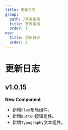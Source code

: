 ```yaml
---
title: 更新日志
group:
  path: /开发指南
  title: 开发指南
  order: 1
nav:
  title: 更新日志
  order: 2
---
```


# 更新日志

## v1.0.15

**New Component**

- 新增`Flex`布局组件。
- 新增`Button`按钮组件。
- 新增`Typography`文本组件。
